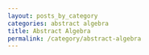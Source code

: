 ```yaml
---
layout: posts_by_category
categories: abstract algebra
title: Abstract Algebra
permalink: /category/abstract-algebra
---
```

